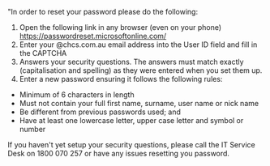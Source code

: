 "In order to reset your password please do the following:

1. Open the following link in any browser (even on your phone) https://passwordreset.microsoftonline.com/
2. Enter your @chcs.com.au email address into the User ID field and fill in the CAPTCHA
3. Answers your security questions. The answers must match exactly (capitalisation and spelling) as they were entered when you set them up.
4. Enter a new password ensuring it follows the following rules:

- Minimum of 6 characters in length
- Must not contain your full first name, surname, user name or nick name
- Be different from previous passwords used; and
- Have at least one lowercase letter, upper case letter and symbol or number

If you haven't yet setup your security questions, please call the IT Service Desk on 1800 070 257 or have any issues resetting you password.

